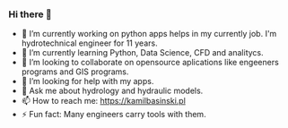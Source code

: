 ### Hi there 👋

- 🔭 I’m currently working on python apps helps in my currently job. I'm hydrotechnical engineer for 11 years.
- 🌱 I’m currently learning Python, Data Science, CFD and analitycs.
- 👯 I’m looking to collaborate on opensource aplications like engeeners programs and GIS programs.
- 🤔 I’m looking for help with my apps.
- 💬 Ask me about hydrology and hydraulic models.
- 📫 How to reach me: https://kamilbasinski.pl
- ⚡ Fun fact: Many engineers carry tools with them.


<!--
**kamilb9/kamilb9** is a ✨ _special_ ✨ repository because its `README.md` (this file) appears on your GitHub profile.

Here are some ideas to get you started:

- 🔭 I’m currently working on ...
- 🌱 I’m currently learning ...
- 👯 I’m looking to collaborate on ...
- 🤔 I’m looking for help with ...
- 💬 Ask me about ...
- 📫 How to reach me: ...
- 😄 Pronouns: ...
- ⚡ Fun fact: ...
-->
